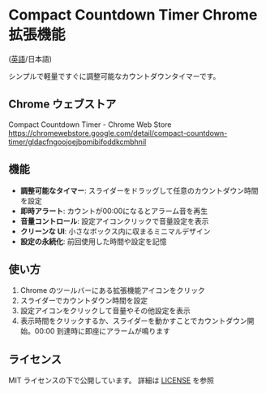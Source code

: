 # Compact Countdown Timer Chrome 拡張機能

([英語](README.md)/日本語)

シンプルで軽量ですぐに調整可能なカウントダウンタイマーです。

## Chrome ウェブストア

Compact Countdown Timer - Chrome Web Store
https://chromewebstore.google.com/detail/compact-countdown-timer/gldacfngoojoejbpmibifoddkcmbhnil

## 機能

* **調整可能なタイマー**: スライダーをドラッグして任意のカウントダウン時間を設定
* **即時アラート**: カウントが00:00になるとアラーム音を再生
* **音量コントロール**: 設定アイコンクリックで音量設定を表示
* **クリーンな UI**: 小さなボックス内に収まるミニマルデザイン
* **設定の永続化**: 前回使用した時間や設定を記憶

## 使い方

1. Chrome のツールバーにある拡張機能アイコンをクリック
2. スライダーでカウントダウン時間を設定
3. 設定アイコンをクリックして音量やその他設定を表示
4. 表示時間をクリックするか、スライダーを動かすことでカウントダウン開始。00:00 到達時に即座にアラームが鳴ります

## ライセンス

MIT ライセンスの下で公開しています。
詳細は [LICENSE](LICENSE) を参照


